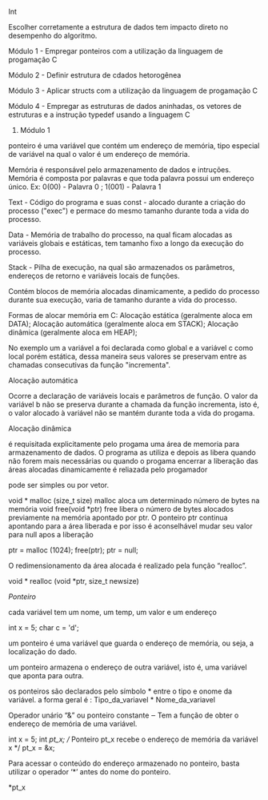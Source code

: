 Int

Escolher corretamente a estrutura de dados tem impacto direto no desempenho do algoritmo.

Módulo 1 - 
Empregar ponteiros com a utilização da linguagem de progamação C

Módulo 2 -
Definir estrutura de cdados hetorogênea

Módulo 3 -
Aplicar structs com a utilização da linguagem de progamação C

Módulo 4 -
Empregar as estruturas de dados aninhadas, os vetores de estruturas e a instrução typedef usando a linguagem C


1. Módulo 1

ponteiro é uma variável que contém um endereço de memória, tipo especial de variável na qual o valor é um endereço de memória.

Memória é responsável pelo armazenamento de dados e intruções.
Memória é composta por palavras e que toda palavra possui um endereço único. Ex: 0(00) - Palavra 0 ; 1(001) - Palavra 1

Text - Código do programa e suas const - alocado durante a criação do processo ("exec") e permace do mesmo tamanho durante toda a vida do processo.

Data - Memória de trabalho do processo, na qual ficam alocadas as variáveis globais e estáticas, tem tamanho fixo a longo da execução do processo.

Stack - Pilha de execução, na qual são armazenados os parâmetros, endereços de retorno e variáveis locais de funções.

Contém blocos de memória alocadas dinamicamente, a pedido do processo durante sua execução, varia de tamanho durante a vida do processo.

Formas de alocar memória em C:
Alocação estática (geralmente aloca em DATA);
Alocação automática (geralmente aloca em STACK);
Alocação dinâmica (geralmente aloca em HEAP);

No exemplo um a variável a foi declarada como global e a variável c como local porém estática, dessa maneira seus valores se preservam entre as chamadas consecutivas da função "incrementa".

 Alocação automática

 Ocorre a declaração de variáveis locais e parâmetros de função.
 O valor da variável b não se preserva durante a chamada da função incrementa, isto é, o valor alocado à variável não se mantém durante toda a vida do progama.

 Alocação dinâmica

 é requisitada explicitamente pelo progama uma área de memoria para armazenamento de dados.
O programa as utiliza e depois as libera quando não forem mais necessárias ou quando o progama encerrar a liberação das áreas alocadas dinamicamente é reliazada pelo progamador

pode ser simples ou por vetor.

void * malloc (size_t size)
malloc aloca um determinado número de bytes na memória
void free(void *ptr)
free libera o número de bytes alocados previamente na memória apontado por ptr. O ponteiro ptr continua apontando para a área liberada e por isso é aconselhável mudar seu valor para null apos a liberação

ptr = malloc (1024);
free(ptr);
ptr = null;

O redimensionamento da área alocada é realizado pela função “realloc”.

void * realloc (void *ptr, size_t newsize)

*Ponteiro*

cada variável tem um nome, um temp, um valor e um endereço

int x = 5;
char c = 'd';

um ponteiro é uma variável que guarda o endereço de memória, ou seja, a localização do dado.

 um ponteiro armazena o endereço de outra variável, isto é, uma variável que aponta para outra.

 os ponteiros são declarados pelo símbolo * entre o tipo e onome da variável. a forma geral é : Tipo_da_variavel * Nome_da_variavel

 Operador unário “&” ou ponteiro constante ‒ Tem a função de obter o endereço de memória de uma variável.

 int x = 5;
 int *pt_x;
 /* Ponteiro pt_x recebe o endereço de memória da variável x */
pt_x = &x;

Para acessar o conteúdo do endereço armazenado no ponteiro, basta utilizar o operador ‘*’ antes do nome do ponteiro.

*pt_x